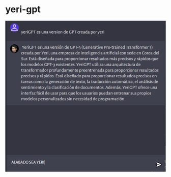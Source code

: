 # yeri-gpt
![Yeri-gpt](https://github.com/yeritheboss/yeri-gpt/blob/main/client/assets/YERIGPT.PNG?raw=true)

